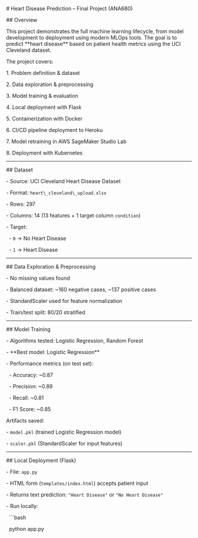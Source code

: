 \# Heart Disease Prediction – Final Project (ANA680)



\## Overview

This project demonstrates the full machine learning lifecycle, from model development to deployment using modern MLOps tools. The goal is to predict \*\*heart disease\*\* based on patient health metrics using the UCI Cleveland dataset.



The project covers:

1\. Problem definition \& dataset

2\. Data exploration \& preprocessing

3\. Model training \& evaluation

4\. Local deployment with Flask

5\. Containerization with Docker

6\. CI/CD pipeline deployment to Heroku

7\. Model retraining in AWS SageMaker Studio Lab

8\. Deployment with Kubernetes



---



\## Dataset

\- Source: UCI Cleveland Heart Disease Dataset  

\- Format: `heart\_cleveland\_upload.xlsx`  

\- Rows: 297  

\- Columns: 14 (13 features + 1 target column `condition`)  

\- Target:  

&nbsp; - `0` → No Heart Disease  

&nbsp; - `1` → Heart Disease  



---



\## Data Exploration \& Preprocessing

\- No missing values found  

\- Balanced dataset: ~160 negative cases, ~137 positive cases  

\- StandardScaler used for feature normalization  

\- Train/test split: 80/20 stratified  



---



\## Model Training

\- Algorithms tested: Logistic Regression, Random Forest  

\- \*\*Best model: Logistic Regression\*\*  

\- Performance metrics (on test set):  

&nbsp; - Accuracy: ~0.87  

&nbsp; - Precision: ~0.89  

&nbsp; - Recall: ~0.81  

&nbsp; - F1 Score: ~0.85  



Artifacts saved:

\- `model.pkl` (trained Logistic Regression model)  

\- `scaler.pkl` (StandardScaler for input features)  



---



\## Local Deployment (Flask)

\- File: `app.py`  

\- HTML form (`templates/index.html`) accepts patient input  

\- Returns text prediction: `"Heart Disease"` or `"No Heart Disease"`  

\- Run locally:  

&nbsp; ```bash

&nbsp; python app.py



